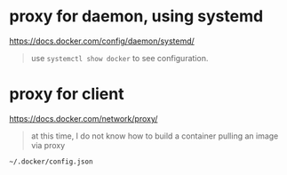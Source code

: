proxy for daemon, using systemd
===============================
https://docs.docker.com/config/daemon/systemd/

> use `systemctl show docker` to see configuration.

proxy for client
================
https://docs.docker.com/network/proxy/

> at this time, I do not know how to build a container pulling an image via proxy

`~/.docker/config.json`
